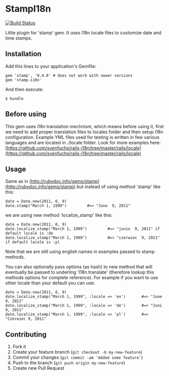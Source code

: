 # StampI18n

[![Build Status](https://secure.travis-ci.org/karpiu/stamp-i18n.png)](http://travis-ci.org/karpiu/stamp-i18n)

Little plugin for 'stamp' gem. It uses I18n locale files to customize date and time stamps.

## Installation

Add this lines to your application's Gemfile:

    gem 'stamp', '0.4.0' # does not work with newer versions
    gem 'stamp-i18n'

And then execute:

    $ bundle

## Before using

This gem uses i18n translation mechnism, which means before using it, first we need to add proper translation files to locales folder and then setup i18n configuration. Example YML files used for testing is written in few various languages and are located in ./locale folder. Look for more examples here: [https://github.com/svenfuchs/rails-i18n/tree/master/rails/locale](https://github.com/svenfuchs/rails-i18n/tree/master/rails/locale)

## Usage

Same as in [http://rubydoc.info/gems/stamp](http://rubydoc.info/gems/stamp) but instead of using method 'stamp' like this:

    date = Date.new(2011, 6, 9)
    date.stamp("March 1, 1999")         #=> "June  9, 2011"
   
we are using new method 'localize_stamp' like this:

    date = Date.new(2011, 6, 9)
    date.localize_stamp("March 1, 1999")         #=> "junio  9, 2011" if default locale is :de
    date.localize_stamp("March 1, 1999")         #=> "czerwiec  9, 2011" if default locale is :pl
    
Note that we are still using english names in examples passed to stamp methods.

You can also optionally pass options (as hash) to new method that will eventually be passed to underling 'I18n.translate' (therefore lookup this methods options for complete reference). For example if you want to use other locale than your default you can use:

    date = Date.new(2011, 6, 9)
    date.localize_stamp("March 1, 1999", :locale => 'en')       #=> "June  9, 2011"
    date.localize_stamp("March 1, 1999", :locale => 'de')       #=> "Juni  9, 2011"
    date.localize_stamp("March 1, 1999", :locale => 'pl')       #=> "Czerwiec 9, 2011"

## Contributing

1. Fork it
2. Create your feature branch (`git checkout -b my-new-feature`)
3. Commit your changes (`git commit -am 'Added some feature'`)
4. Push to the branch (`git push origin my-new-feature`)
5. Create new Pull Request
